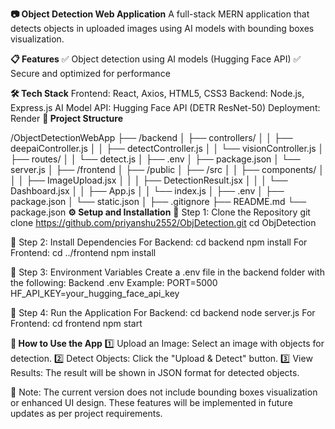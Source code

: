 **📷 Object Detection Web Application**
A full-stack MERN application that detects objects in uploaded images using AI models with bounding boxes visualization.

**📋 Features**
✅ Object detection using AI models (Hugging Face API)
✅ Secure and optimized for performance

**🛠️ Tech Stack**
Frontend: React, Axios, HTML5, CSS3
Backend: Node.js, Express.js
AI Model API: Hugging Face API (DETR ResNet-50)
Deployment: Render
**📂 Project Structure**

/ObjectDetectionWebApp
 ├── /backend
 │    ├── controllers/
 │    │    ├── deepaiController.js
 │    │    ├── detectController.js
 │    │    └── visionController.js
 │    ├── routes/
 │    │    └── detect.js
 │    ├── .env
 │    ├── package.json
 │    └── server.js
 │
 ├── /frontend
 │    ├── /public
 │    ├── /src
 │    │    ├── components/
 │    │    │    ├── ImageUpload.jsx
 │    │    │    ├── DetectionResult.jsx
 │    │    │    └── Dashboard.jsx
 │    │    ├── App.js
 │    │    └── index.js
 │    ├── .env
 │    ├── package.json
 │    └── static.json
 │
 ├── .gitignore
 ├── README.md
 └── package.json
**⚙️ Setup and Installation**
🔹 Step 1: Clone the Repository
git clone https://github.com/priyanshu2552/ObjDetection.git
cd ObjDetection

🔹 Step 2: Install Dependencies
For Backend:
cd backend
npm install
For Frontend:
cd ../frontend
npm install

🔹 Step 3: Environment Variables
Create a .env file in the backend folder with the following:
Backend .env Example:
PORT=5000
HF_API_KEY=your_hugging_face_api_key

🔹 Step 4: Run the Application
For Backend:
cd backend
node server.js
For Frontend:
cd frontend
npm start

**📸 How to Use the App**
1️⃣ Upload an Image: Select an image with objects for detection.
2️⃣ Detect Objects: Click the "Upload & Detect" button.
3️⃣ View Results: The result will be shown in JSON format for detected objects.

🔹 Note:
The current version does not include bounding boxes visualization or enhanced UI design. These features will be implemented in future updates as per project requirements.
